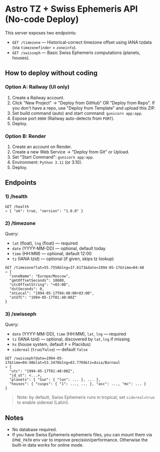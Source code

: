# Astro TZ + Swiss Ephemeris API (No-code Deploy)

This server exposes two endpoints:
- `GET /timezone` — Historical-correct timezone offset using IANA tzdata (via `timezonefinder` + `zoneinfo`).
- `GET /swisseph` — Basic Swiss Ephemeris computations (planets, houses).

## How to deploy without coding

### Option A: Railway (UI only)
1. Create a Railway account.
2. Click "New Project" → "Deploy from GitHub" OR "Deploy from Repo". If you don't have a repo, use "Deploy from Template" and upload this ZIP.
3. Set build command (auto) and start command: `gunicorn app:app`.
4. Expose port `8000` (Railway auto-detects from `PORT`).
5. Deploy.

### Option B: Render
1. Create an account on Render.
2. Create a new Web Service → "Deploy from Git" or Upload.
3. Set "Start Command": `gunicorn app:app`.
4. Environment: `Python 3.11` (or 3.10).
5. Deploy.

## Endpoints

### 1) /health
```
GET /health
→ { "ok": true, "version": "1.0.0" }
```

### 2) /timezone
Query:
- `lat` (float), `lng` (float) — required
- `date` (YYYY-MM-DD) — optional, default today
- `time` (HH:MM) — optional, default 12:00
- `tz` (IANA tzid) — optional (if given, skips tz lookup)
```
GET /timezone?lat=55.7558&lng=37.6173&date=1994-05-17&time=04:40
→ {
  "zoneName": "Europe/Moscow",
  "gmtOffsetSeconds": 10800,
  "utcOffsetString": "+03:00",
  "dstSeconds": 0,
  "atLocal": "1994-05-17T04:40:00+03:00",
  "atUTC": "1994-05-17T01:40:00Z"
}
```

### 3) /swisseph
Query:
- `date` (YYYY-MM-DD), `time` (HH:MM), `lat`, `lng` — required
- `tz` (IANA tzid) — optional, discovered by `lat,lng` if missing
- `hs` (house system, default `P` = Placidus)
- `sidereal` (`true`/`false`) — default `false`
```
GET /swisseph?date=1994-05-17&time=04:40&lat=53.3478&lng=83.7769&tz=Asia/Barnaul
→ {
  "utc": "1994-05-17T01:40:00Z",
  "jd_ut": <...>,
  "planets": { "Sun": { "lon": ... }, ... },
  "houses": { "cusps": { "1": ..., ... }, "asc": ..., "mc": ... }
}
```

> Note: by default, Swiss Ephemeris runs in tropical; set `sidereal=true` to enable sidereal (Lahiri).

## Notes
- No database required.
- If you have Swiss Ephemeris ephemeris files, you can mount them via `EPHE_PATH` env var to improve precision/performance. Otherwise the built-in data works for online mode.
